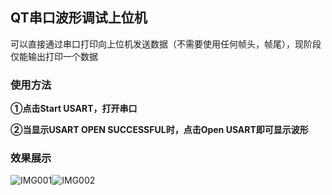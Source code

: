 ## QT串口波形调试上位机

可以直接通过串口打印向上位机发送数据（不需要使用任何帧头，帧尾），现阶段仅能输出打印一个数据



### 使用方法

**①点击Start USART，打开串口**

**②当显示USART OPEN SUCCESSFUL时，点击Open USART即可显示波形**



### 效果展示

![IMG001](https://github.com/name-longming/QT_USART_Waveform/blob/master/IMG/IMG_001.png)![IMG002](https://github.com/name-longming/QT_USART_Waveform/blob/master/IMG/IMG_002.png)